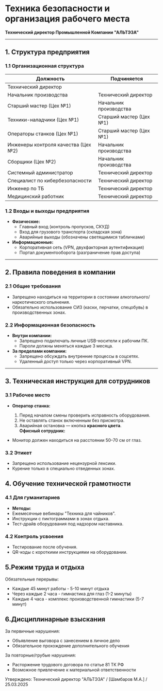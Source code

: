 # Техника безопасности и организация рабочего места  
**Технический директор Промышленной Компании "АЛЬТЭЗА"**  

-----

## **1. Структура предприятия**  
### **1.1 Организационная структура**
| Должность                          | Подчиняется                |
|-----------------------------------|----------------------------|
| Технический директор              |                            |
| Начальник производства            | Технический директор       |
| Старший мастер (Цех №1)           | Начальник производства    |
| Техники-наладчики (Цех №1)        | Старший мастер (Цех №1)   |
| Операторы станков (Цех №1)        | Старший мастер (Цех №1)   |
| Инженеры контроля качества (Цех №2)| Начальник производства    |
| Сборщики (Цех №2)                 | Начальник производства    |
| Системный администратор           | Технический директор       |
| Специалист по кибербезопасности    | Технический директор       |
| Инженер по ТБ                      | Технический директор       |
| Медицинский работник               | Технический директор       |


### **1.2 Входы и выходы предприятия**  
- **Физические:**  
  - Главный вход (контроль пропусков, СКУД)  
  - Вход для грузового транспорта (складская зона)  
  - Аварийные выходы (обозначены светящимися табличками)  
- **Информационные:**  
  - Корпоративная сеть (VPN, двухфакторная аутентификация)  
  - Портал документооборота (разграничение прав доступа)  

---

## **2. Правила поведения в компании**  
### **2.1 Общие требования**  
- Запрещено находиться на территории в состоянии алкогольного/наркотического опьянения.  
- Обязательно использование СИЗ (каски, перчатки, спецобувь) в производственных зонах.  

### **2.2 Информационная безопасность**  
- **Внутри компании:**  
  - Запрещено подключать личные USB-носители к рабочим ПК.  
  - Пароли должны меняться каждые 3 месяца.  
- **За пределами компании:**  
  - Запрещено обсуждать внутренние процессы в соцсетях.  
  - Удаленный доступ только через корпоративный VPN.  

---

## **3. Техническая инструкция для сотрудников**  
### **3.1 Рабочее место**  
- **Оператор станка:**  
  
  1. Перед началом смены проверить исправность оборудования.  
  2. Не оставлять станок включенным без присмотра.  
  3. Аварийная остановка — кнопка **красного цвета**.  
 **Офисный сотрудник:**
- Монитор должен находиться на расстоянии 50–70 см от глаз.
### **3.2 Этикет**
- Запрещено использование нецензурной лексики.
- Курение только в специально отведенных зонах.
## **4. Обучение технической грамотности**
### **4.1 Для гуманитариев**
- **Методы:**
- Ежемесячные вебинары "Техника для чайников".
- Инструкции с пиктограммами в зонах отдыха.
- Тест-драйв оборудования под надзором наставника.
### **4.2 Контроль усвоения**
- Тестирование после обучения.
- QR-коды с короткими инструкциями на оборудовании.

## **5.Режим труда и отдыха**
Обязательные перерывы:
- Каждые 45 минут работы - 5-10 минут отдыха
- Через каждые 2 часа - гимнастика для глаз (1-2 минуты)
- Каждые 4 часа - комплекс производственной гимнастики (5-7 минут)
  
## **6.Дисциплинарные взыскания**
За первичные нарушения:
- Объявление выговора с занесением в личное дело
- Обязательное прохождение дополнительного обучения

За повторные/грубые нарушения:
- Расторжение трудового договора по статье 81 ТК РФ
- Возможное привлечение к материальной ответственности
  
Утверждено: Технический директор "АЛЬТЭЗА" / [Шамбаров М.А.] / 25.03.2025
